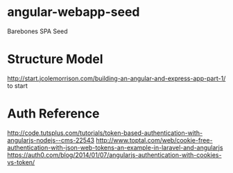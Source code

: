 # angular-webapp-seed
Barebones SPA Seed

# Structure Model
http://start.jcolemorrison.com/building-an-angular-and-express-app-part-1/ to start

# Auth Reference 
http://code.tutsplus.com/tutorials/token-based-authentication-with-angularjs-nodejs--cms-22543
http://www.toptal.com/web/cookie-free-authentication-with-json-web-tokens-an-example-in-laravel-and-angularjs
https://auth0.com/blog/2014/01/07/angularjs-authentication-with-cookies-vs-token/
